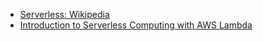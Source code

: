 * [Serverless: Wikipedia](https://en.wikipedia.org/wiki/Serverless_computing)
* [Introduction to Serverless Computing with AWS Lambda](https://www.contino.io/files/Contino-Introduction-to-Serverless-Computing-with-AWS-Lambda.pdf)